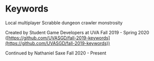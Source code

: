 # Keywords
Local multiplayer Scrabble dungeon crawler monstrosity

Created by Student Game Developers at UVA Fall 2019 - Spring 2020
([https://github.com/UVASGD/fall-2019-keywords](https://github.com/UVASGD/fall-2019-keywords))

Continued by Nathaniel Saxe Fall 2020 - Present
